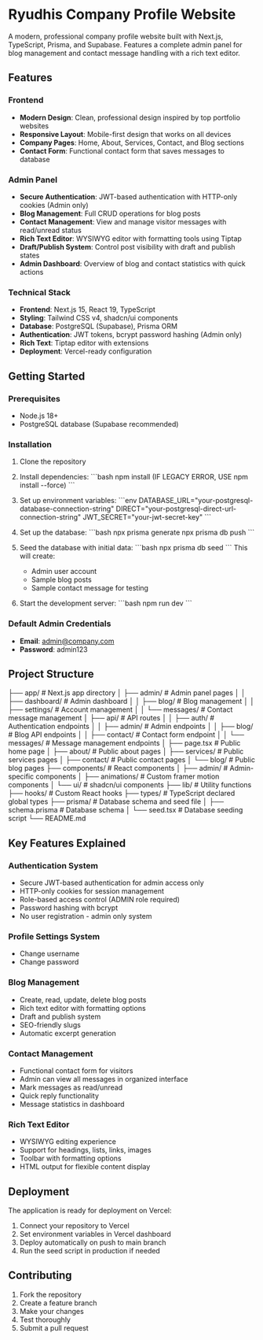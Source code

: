 # Ryudhis Company Profile Website

A modern, professional company profile website built with Next.js, TypeScript, Prisma, and Supabase. Features a complete admin panel for blog management and contact message handling with a rich text editor.

## Features

### Frontend
- **Modern Design**: Clean, professional design inspired by top portfolio websites
- **Responsive Layout**: Mobile-first design that works on all devices
- **Company Pages**: Home, About, Services, Contact, and Blog sections
- **Contact Form**: Functional contact form that saves messages to database

### Admin Panel
- **Secure Authentication**: JWT-based authentication with HTTP-only cookies (Admin only)
- **Blog Management**: Full CRUD operations for blog posts
- **Contact Management**: View and manage visitor messages with read/unread status
- **Rich Text Editor**: WYSIWYG editor with formatting tools using Tiptap
- **Draft/Publish System**: Control post visibility with draft and publish states
- **Admin Dashboard**: Overview of blog and contact statistics with quick actions

### Technical Stack
- **Frontend**: Next.js 15, React 19, TypeScript
- **Styling**: Tailwind CSS v4, shadcn/ui components
- **Database**: PostgreSQL (Supabase), Prisma ORM
- **Authentication**: JWT tokens, bcrypt password hashing (Admin only)
- **Rich Text**: Tiptap editor with extensions
- **Deployment**: Vercel-ready configuration

## Getting Started

### Prerequisites
- Node.js 18+ 
- PostgreSQL database (Supabase recommended)

### Installation

1. Clone the repository
2. Install dependencies:
   \`\`\`bash
   npm install (IF LEGACY ERROR, USE npm install --force)
   \`\`\`

3. Set up environment variables:
   \`\`\`env
   DATABASE_URL="your-postgresql-database-connection-string"
   DIRECT="your-postgresql-direct-url-connection-string"
   JWT_SECRET="your-jwt-secret-key"
   \`\`\`

4. Set up the database:
   \`\`\`bash
   npx prisma generate
   npx prisma db push
   \`\`\`

5. Seed the database with initial data:
   \`\`\`bash
   npx prisma db seed
   \`\`\`
   This will create:
   - Admin user account
   - Sample blog posts
   - Sample contact message for testing

6. Start the development server:
   \`\`\`bash
   npm run dev
   \`\`\`

### Default Admin Credentials
- **Email**: admin@company.com
- **Password**: admin123

## Project Structure

├── app/ # Next.js app directory
│ ├── admin/ # Admin panel pages
│ │ ├── dashboard/ # Admin dashboard
│ │ ├── blog/ # Blog management
│ │ ├── settings/ # Account management
│ │ └── messages/ # Contact message management
│ ├── api/ # API routes
│ │ ├── auth/ # Authentication endpoints
│ │ ├── admin/ # Admin endpoints
│ │ ├── blog/ # Blog API endpoints
│ │ ├── contact/ # Contact form endpoint
│ │ └── messages/ # Message management endpoints
│ ├── page.tsx # Public home page
│ ├── about/ # Public about pages
│ ├── services/ # Public services pages
│ ├── contact/ # Public contact pages
│ └── blog/ # Public blog pages
├── components/ # React components
│ ├── admin/ # Admin-specific components
│ ├── animations/ # Custom framer motion components
│ └── ui/ # shadcn/ui components
├── lib/ # Utility functions
├── hooks/ # Custom React hooks
├── types/ # TypeScript declared global types
├── prisma/ # Database schema and seed file
│ ├── schema.prisma # Database schema
│ └── seed.tsx # Database seeding script
└── README.md

## Key Features Explained

### Authentication System
- Secure JWT-based authentication for admin access only
- HTTP-only cookies for session management
- Role-based access control (ADMIN role required)
- Password hashing with bcrypt
- No user registration - admin only system

### Profile Settings System
- Change username
- Change password

### Blog Management
- Create, read, update, delete blog posts
- Rich text editor with formatting options
- Draft and publish system
- SEO-friendly slugs
- Automatic excerpt generation

### Contact Management
- Functional contact form for visitors
- Admin can view all messages in organized interface
- Mark messages as read/unread
- Quick reply functionality
- Message statistics in dashboard

### Rich Text Editor
- WYSIWYG editing experience
- Support for headings, lists, links, images
- Toolbar with formatting options
- HTML output for flexible content display

## Deployment

The application is ready for deployment on Vercel:

1. Connect your repository to Vercel
2. Set environment variables in Vercel dashboard
3. Deploy automatically on push to main branch
4. Run the seed script in production if needed

## Contributing

1. Fork the repository
2. Create a feature branch
3. Make your changes
4. Test thoroughly
5. Submit a pull request
